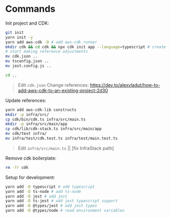 # Commands

Init project and CDK:

```sh
git init
yarn init -y
yarn add aws-cdk -D # add aws-cdk runner
mkdir cdk && cd cdk && npx cdk init app --language=typescript # create cdk boilerplate project
# start making reference adjustments
mv cdk.json ..
mv tsconfig.json ..
mv jest.config.js ..

cd ..
```

> Edit `cdk.json`
> Change references: <https://dev.to/alexvladut/how-to-add-aws-cdk-to-an-existing-project-2d30>

Update references:

```sh
yarn add aws-cdk-lib constructs
mkdir -p infra/src/
cp cdk/bin/cdk.ts infra/src/main.ts
mkdir -p infra/src/main/app
cp cdk/lib/cdk-stack.ts infra/src/main/app
mv cdk/test infra/
mv infra/test/cdk.test.ts infra/test/main.test.ts
```

> Edit `infra/src/main.ts` || [fix InfraStack path]

Remove cdk boilerplate:

```sh
rm -fr cdk
```

Setup for development:

```sh
yarn add -D typescript # add typescript
yarn add -D ts-node # add ts-node
yarn add -D jest # add jest
yarn add -D ts-jest # add jest typescript support
yarn add -D @types/jest # add jest types
yarn add -D @types/node # read environment variables
```

